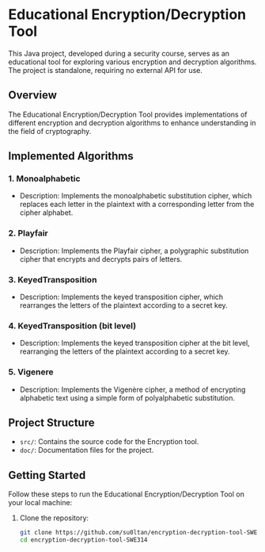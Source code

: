 # Educational Encryption/Decryption Tool

This Java project, developed during a security course, serves as an educational tool for exploring various encryption and decryption algorithms. The project is standalone, requiring no external API for use.

## Overview

The Educational Encryption/Decryption Tool provides implementations of different encryption and decryption algorithms to enhance understanding in the field of cryptography.

## Implemented Algorithms

### 1. Monoalphabetic
- Description: Implements the monoalphabetic substitution cipher, which replaces each letter in the plaintext with a corresponding letter from the cipher alphabet.

### 2. Playfair
- Description: Implements the Playfair cipher, a polygraphic substitution cipher that encrypts and decrypts pairs of letters.

### 3. KeyedTransposition
- Description: Implements the keyed transposition cipher, which rearranges the letters of the plaintext according to a secret key.

### 4. KeyedTransposition (bit level)
- Description: Implements the keyed transposition cipher at the bit level, rearranging the letters of the plaintext according to a secret key.

### 5. Vigenere
- Description: Implements the Vigenère cipher, a method of encrypting alphabetic text using a simple form of polyalphabetic substitution.

## Project Structure
- `src/`: Contains the source code for the Encryption tool.
- `doc/`: Documentation files for the project.

## Getting Started

Follow these steps to run the Educational Encryption/Decryption Tool on your local machine:

1. Clone the repository:
   ```bash
   git clone https://github.com/su0ltan/encryption-decryption-tool-SWE314.git
   cd encryption-decryption-tool-SWE314
